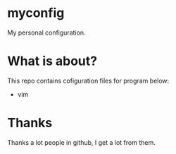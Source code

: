 myconfig
========
My personal configuration. 

What is about?
==============
This repo contains cofiguration files  for program below:

* vim 

Thanks
=========
Thanks a lot people in github, I get a lot from them.
